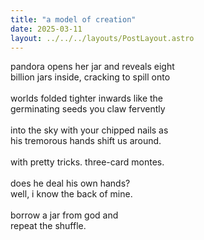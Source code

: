 ```yaml
---
title: "a model of creation"
date: 2025-03-11
layout: ../../../layouts/PostLayout.astro
---
```


pandora opens her jar and reveals eight  
billion jars inside, cracking to spill onto  
<br>
worlds folded tighter inwards like the  
germinating seeds you claw fervently  
<br>
into the sky with your chipped nails as  
his tremorous hands shift us around.  
<br>
with pretty tricks. three-card montes.  
<br>
does he deal his own hands?  
well, i know the back of mine.  
<br>
borrow a jar from god and  
repeat the shuffle.
